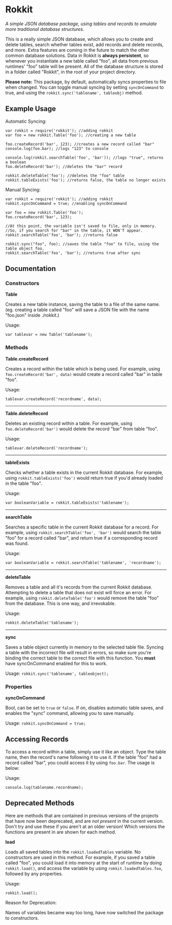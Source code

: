 # Rokkit
*A simple JSON database package, using tables and records to emulate more traditional database structures.*

This is a really simple JSON database, which allows you to create and delete tables, search whether tables exist, add records and delete records, and more. Extra features are coming in the future to match the other common database solutions. Data in Rokkit is **always persistent**, so whenever you instantiate a new table called "foo", all data from previous runtimes' "foo" table will be present. All of the database structure is stored in a folder called "Rokkit", in the root of your project directory.

**Please note:** This package, by default, automatically syncs properties to file when changed. You can toggle manual syncing by setting `syncOnCommand` to true, and using the `rokkit.sync('tablename', tableobj)` method.

## Example Usage
Automatic Syncing:

```
var rokkit = require('rokkit'); //adding rokkit
var foo = new rokkit.Table('foo'); //creating a new table

foo.createRecord('bar', 123); //creates a new record called "bar"
console.log(foo.bar); //logs "123" to console

console.log(rokkit.searchTable('foo', 'bar')); //logs "true", returns a boolean
foo.deleteRecord('bar'); //deletes the "bar" record

rokkit.deleteTable('foo'); //deletes the "foo" table
rokkit.tableExists('foo'); //returns false, the table no longer exists
```

Manual Syncing:

```
var rokkit = require('rokkit'); //adding rokkit
rokkit.syncOnCommand = true; //enabling syncOnCommand

var foo = new rokkit.Table('foo');
foo.createRecord('bar', 123);

//At this point, the variable isn't saved to file, only in memory.
//So, if you search for "bar" in the table, it WON'T appear.
rokkit.searchTable('foo', 'bar'); //returns false

rokkit.sync("foo", foo); //saves the table "foo" to file, using the table object foo.
rokkit.searchTable('foo', 'bar'); //returns true after sync
```

## Documentation
### Constructors

**Table**

Creates a new table instance, saving the table to a file of the same name. (eg. creating a table called "foo" will save a JSON file with the name "foo.json" inside ./rokkit.)

Usage:

`var tablevar = new Table('tablename');`


### Methods
**Table.createRecord**

Creates a record within the table which is being used. For example, using `foo.createRecord('bar', data)` would create a record called "bar" in table "foo".

Usage:

`tablevar.createRecord('recordname', data);`

---

**Table.deleteRecord**
 
 Deletes an existing record within a table. For example, using `foo.deleteRecord('bar')` would delete the record "bar" from table "foo".

Usage:

`tablevar.deleteRecord('recordname');`

---

**tableExists**

Checks whether a table exists in the current Rokkit database. For example, using `rokkit.tableExists('foo')` would return true if you'd already loaded in the table "foo".

Usage:

`var booleanVariable = rokkit.tableExists('tablename');`

---

**searchTable**

Searches a specific table in the current Rokkit database for a record. For example, using `rokkit.searchTable('foo', 'bar')` would search the table "foo" for a record called "bar", and return true if a corresponding record was found.

Usage:

`var booleanVariable = rokkit.searchTable('tablename', 'recordname');`

---

**deleteTable**

Removes a table and all it's records from the current Rokkit database. Attempting to delete a table that does not exist will force an error. For example, using `rokkit.deleteTable('foo')` would remove the table "foo" from the database. This is one way, and irrevokable.

Usage:

`rokkit.deleteTable('tablename');`

---

**sync**

Saves a table object currently in memory to the selected table file. Syncing a table with the incorrect file will result in errors, so make sure you're binding the correct table to the correct file with this function. You **must** have syncOnCommand enabled for this to work.

Usage:
`rokkit.sync('tablename', tableobject);`

### Properties
**syncOnCommand**

Bool, can be set to `true` or `false`. If on, disables automatic table saves, and enables the "sync" command, allowing you to save manually.

Usage:
`rokkit.syncOnCommand = true;`

## Accessing Records
To access a record within a table, simply use it like an object. Type the table name, then the record's name following it to use it. If the table "foo" had a record called "bar", you could access it by using `foo.bar`. The usage is below:

Usage:

`console.log(tablename.recordname);`

## Deprecated Methods
Here are methods that are contained in previous versions of the projects that have now been deprecated, and are *not present* in the current version. Don't try and use these if you aren't at an older version! Which versions the functions are present in are shown for each method.

**load**

Loads all saved tables into the `rokkit.loadedTables` variable. No constructors are used in this method. For example, if you saved a table called "foo", you could load it into memory at the start of runtime by doing `rokkit.load()`, and access the variable by using `rokkit.loadedTables.foo`, followed by any properties.

Usage:

`rokkit.load();`

Reason for Deprecation:

Names of variables became way too long, have now switched the package to constructors.
